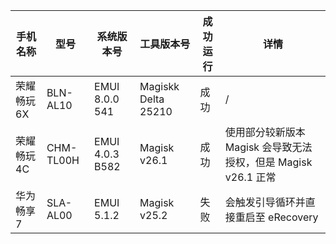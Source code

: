 | 手机名称    | 型号      | 系统版本号      | 工具版本号          | 成功运行 | 详情                                                           |
| ----------- | --------- | --------------- | ------------------- | -------- | -------------------------------------------------------------- |
| 荣耀畅玩 6X | BLN-AL10  | EMUI 8.0.0 541  | Magiskk Delta 25210 | 成功     | /                                                              |
| 荣耀畅玩 4C | CHM-TL00H | EMUI 4.0.3 B582 | Magisk v26.1        | 成功     | 使用部分较新版本 Magisk 会导致无法授权，但是 Magisk v26.1 正常 |
| 华为畅享7   | SLA-AL00  | EMUI 5.1.2      | Magisk v25.2        | 失败     | 会触发引导循环并直接重启至 eRecovery                           |

<!-- 贡献时注意事项：
- 如果您使用的是 EMUI，则不需要注明 Android 版本号
- 如果您使用的是 HarmonyOS，则需要明确注明 Android 版本号
- 必须明确注明小版本号（`BXXX`） -->
